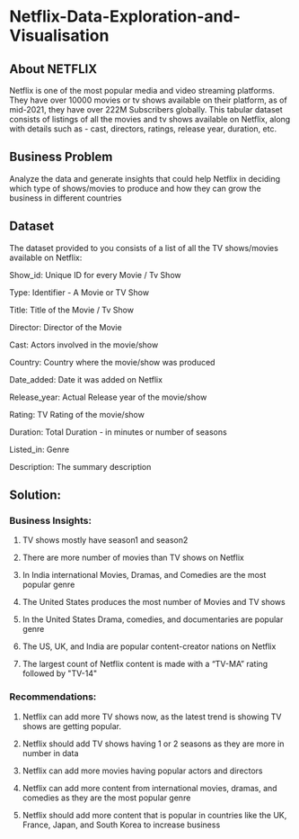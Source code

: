 # Netflix-Data-Exploration-and-Visualisation

## About NETFLIX

Netflix is one of the most popular media and video streaming platforms. They have over 10000 movies or tv shows available on their platform, as of mid-2021, they have over 222M Subscribers globally. This tabular dataset consists of listings of all the movies and tv shows available on Netflix, along with details such as - cast, directors, ratings, release year, duration, etc.

## Business Problem

Analyze the data and generate insights that could help Netflix in deciding which type of shows/movies to produce and how they can grow the business in different countries

## Dataset

The dataset provided to you consists of a list of all the TV shows/movies available on Netflix:

Show_id: Unique ID for every Movie / Tv Show

Type: Identifier - A Movie or TV Show

Title: Title of the Movie / Tv Show

Director: Director of the Movie

Cast: Actors involved in the movie/show

Country: Country where the movie/show was produced

Date_added: Date it was added on Netflix

Release_year: Actual Release year of the movie/show

Rating: TV Rating of the movie/show

Duration: Total Duration - in minutes or number of seasons

Listed_in: Genre

Description: The summary description


## Solution:

### Business Insights:

1. TV shows mostly have season1 and season2

2. There are more number of movies than TV shows on Netflix
   
3. In India international Movies, Dramas, and Comedies are the most popular genre
   
4. The United States produces the most number of Movies and TV shows
   
5. In the United States Drama, comedies, and documentaries are popular genre
    
6. The US, UK, and India are popular content-creator nations on Netflix
    
7. The largest count of Netflix content is made with a “TV-MA” rating followed by "TV-14"

### Recommendations:

1. Netflix can add more TV shows now, as the latest trend is showing TV shows are getting popular.
   
2. Netflix should add TV shows having 1 or 2 seasons as they are more in number in data
 
3. Netflix can add more movies having popular actors and directors
 
4. Netflix can add more content from international movies, dramas, and comedies as they are the most popular genre

5. Netflix should add more content that is popular in countries like the UK, France, Japan, and South Korea to increase business
    


